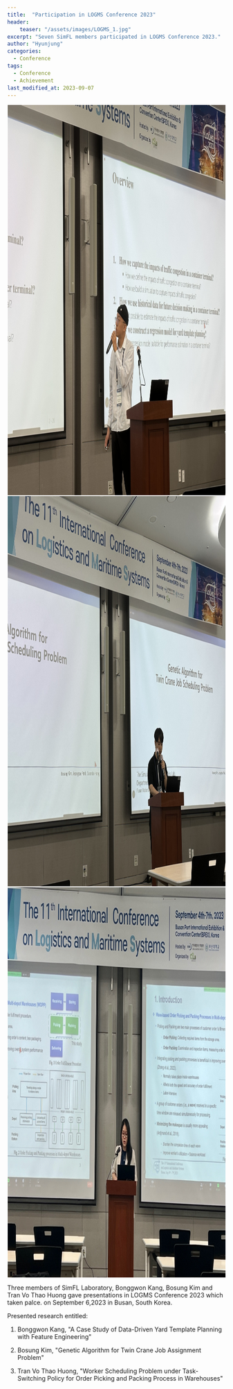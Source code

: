 ```yaml
---
title:  "Participation in LOGMS Conference 2023"
header:
    teaser: "/assets/images/LOGMS_1.jpg"
excerpt: "Seven SimFL members participated in LOGMS Conference 2023."
author: "Hyunjung"
categories:
  - Conference
tags:
  - Conference
  - Achievement
last_modified_at: 2023-09-07
---
```

<img align="center" width="900" height="900" style="border: 1px solid white" src="/assets/images/LOGMS_1.jpg">
<img align="center" width="900" height="900" style="border: 1px solid white" src="/assets/images/LOGMS_2.jpg">  
<img align="center" width="900" height="900" style="border: 1px solid white" src="/assets/images/LOGMS_3.jpg">  

Three members of SimFL Laboratory, Bonggwon Kang, Bosung Kim and Tran Vo Thao Huong gave presentations in LOGMS Conference 2023 which taken palce. on September 6,2023 in Busan, South Korea. 

Presented research entitled:

1) Bonggwon Kang, "A Case Study of Data-Driven Yard Template Planning with Feature Engineering"

2) Bosung Kim, "Genetic Algorithm for Twin Crane Job Assignment Problem"

3) Tran Vo Thao Huong, "Worker Scheduling Problem under Task-Switching Policy for Order Picking and Packing Process in Warehouses"
